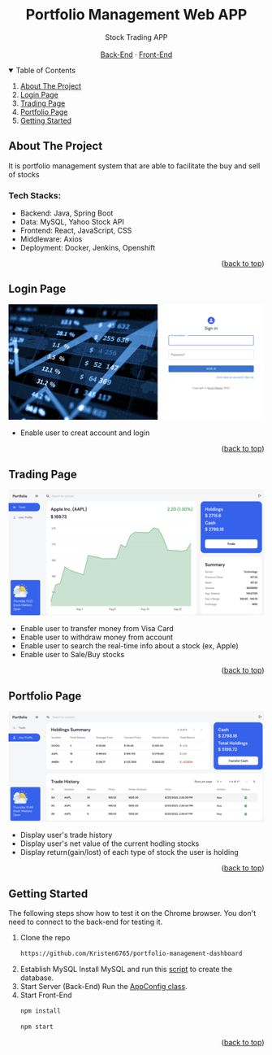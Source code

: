 
<!--
Template taken from
https://github.com/othneildrew/Best-README-Template/blob/master/README.md
-->
<!-- PROJECT LOGO -->

<div id="top"></div>
<!-- PROJECT LOGO -->

<br />
<p align="center">

  <h1 align="center">Portfolio Management Web APP</h1>

  <p align="center">
    Stock Trading APP
    <br />
    <br />
    <a href="https://github.com/Kristen6765/portfolio-management-dashboard/tree/main/PortfolioManagementProject">Back-End</a>
    ·
    <a href="https://github.com/Kristen6765/portfolio-management-dashboard/tree/main/frontend">Front-End</a>
  </p>
</p>


<!-- TABLE OF CONTENTS -->
<details open="open">
  <summary>Table of Contents</summary>
  <ol>
    <li>
      <a href="#about-the-project">About The Project</a>
    </li>
    <li>
      <a href="#login-page">Login Page</a>
    </li>
    <li>
      <a href="#trading-page">Trading Page</a>
    </li>
    <li>
      <a href="#portfolio-page">Portfolio Page</a>
    </li>
    <li>
      <a href="#getting-started">Getting Started</a>
    </li>
   
  </ol>
</details>



<!-- ABOUT THE PROJECT -->
## About The Project
It is portfolio management system that are able to facilitate the buy and sell of stocks 

### Tech Stacks:
* Backend: Java, Spring Boot
* Data: MySQL, Yahoo Stock API
* Frontend: React, JavaScript, CSS
* Middleware: Axios
* Deployment: Docker, Jenkins, Openshift
<p align="right">(<a href="#top">back to top</a>)</p>

<!-- Login Page -->
## Login Page

![Zoom](/img/login.png)
* Enable user to creat account and login
<p align="right">(<a href="#top">back to top</a>)</p>


<!-- Trading Page -->
## Trading Page

![Zoom](/img/tradingPage.png)
* Enable user to transfer money from Visa Card
* Enable user to withdraw money from account
* Enable user to search the real-time info about a stock (ex, Apple)
* Enable user to Sale/Buy stocks

<p align="right">(<a href="#top">back to top</a>)</p>


<!-- Portfolio Page -->
## Portfolio Page

![Zoom](/img/portfolio.png)
* Display user's trade history
* Display user's net value of the current hodling stocks
* Display return(gain/lost) of each type of stock the user is holding
  
<p align="right">(<a href="#top">back to top</a>)</p>

<!-- Getting Started -->
## Getting Started
The following steps show how to test it on the Chrome browser. You don't need to connect to the back-end for testing it.

1. Clone the repo
   ```sh
   https://github.com/Kristen6765/portfolio-management-dashboard
   ```
2. Establish MySQL 
   Install MySQL and run this [script](https://github.com/Kristen6765/portfolio-management-dashboard/blob/main/PortfolioManagementProject/src/main/database/databaseCreation.sql) to create the database.
3. Start Server (Back-End)
   Run the [AppConfig class](https://github.com/Kristen6765/portfolio-management-dashboard/blob/main/PortfolioManagementProject/src/main/java/com/portfolio/management/AppConfig.java).
4. Start Front-End
   ```sh
   npm install
   ```
   ```sh
   npm start
   ```





<p align="right">(<a href="#top">back to top</a>)</p>
